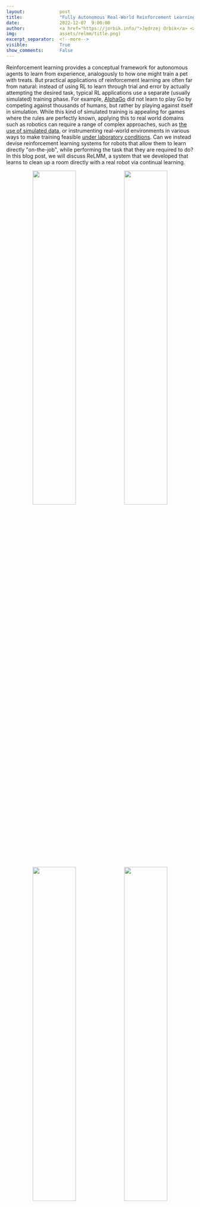 ```yaml
---
layout:             post
title:              "Fully Autonomous Real-World Reinforcement Learning with Applications to Mobile Manipulation"
date:               2022-12-07  9:00:00
author:             <a href="https://jorbik.info/">Jędrzej Orbik</a> <a href="https://charlesjsun.github.io/">Charles Sun</a> <a href="https://cdevin.github.io/">Coline Devin</a> <a href="https://www.fracturedplane.com/">Glen Berseth</a>
img:                assets/relmm/title.png)
excerpt_separator:  <!--more-->
visible:            True
show_comments:      False
---
```


<!-- twitter -->
<meta name="twitter:title" content="Fully Autonomous Real-World Reinforcement Learning with Applications to Mobile Manipulation">
<meta name="twitter:card" content="summary_large_image">
<meta name="twitter:image" content="assets/relmm/title.png">

<meta name="keywords" content="mobile manipulation, reinforcement learning, reset-free">
<meta name="description" content="The BAIR Blog">
<meta name="author" content="Jędrzej Orbik, Charles Sun, Coline Devin, Glen Berseth">

Reinforcement learning provides a conceptual framework for autonomous agents to learn from experience, analogously to how one might train a pet with treats. But practical applications of reinforcement learning are often far from natural: instead of using RL to learn through trial and error by actually attempting the desired task, typical RL applications use a separate (usually simulated) training phase. For example, [AlphaGo][1] did not learn to play Go by competing against thousands of humans, but rather by playing against itself in simulation. While this kind of simulated training is appealing for games where the rules are perfectly known, applying this to real world domains such as robotics can require a range of complex approaches, such as [the use of simulated data][2], or instrumenting real-world environments in various ways to make training feasible [under laboratory conditions][3]. Can we instead devise reinforcement learning systems for robots that allow them to learn directly "on-the-job", while performing the task that they are required to do? In this blog post, we will discuss ReLMM, a system that we developed that learns to clean up a room directly with a real robot via continual learning.

<p style="text-align:center;">
<img src="https://bair.berkeley.edu/static/blog/relmm/image8.gif" width="48%">
<img src="https://bair.berkeley.edu/static/blog/relmm/image12.gif" width="48%">
<img src="https://bair.berkeley.edu/static/blog/relmm/image3.gif" width="48%">
<img src="https://bair.berkeley.edu/static/blog/relmm/image2.gif" width="48%">
<br>
<i>We evaluate our method on different tasks that range in difficulty. The top-left task has uniform white blobs to pickup with no obstacles, while other rooms have objects of diverse shapes and colors, obstacles that increase navigation difficulty and obscure the objects and patterned rugs that make it difficult to see the objects against the ground.</i>
</p>

<!--more-->

To enable “on-the-job” training in the real world, the difficulty of collecting more experience is prohibitive. If we can make training in the real world easier, by making the data gathering process more autonomous without requiring human monitoring or intervention, we can further benefit from the simplicity of agents that learn from experience. In this work, we design an “on-the-job” mobile robot training system for cleaning by learning to grasp objects throughout different rooms.

# Lesson 1: The Benefits of Modular Policies for Robots.

People are not born one day and performing job interviews the next. There are many levels of tasks people learn before they apply for a job as we start with the easier ones and build on them. In ReLMM, we make use of this concept by allowing robots to train common-reusable skills, such as grasping, by first encouraging the robot to prioritize training these skills before learning later skills, such as navigation. Learning in this fashion has two advantages for robotics. The first advantage is that when an agent focuses on learning a skill, it is more efficient at collecting data around the local state distribution for that skill. 

<p style="text-align:center">
<img src="https://paper-attachments.dropbox.com/s_83E591F3A1845284BD9C821B585014F324FD4C8235A8F852083336A517D841CD_1670111861118_ablation-simulation.png"  width="50%">
<br>
</p>

That is shown in the figure above, where we evaluated the amount of prioritized grasping experience needed to result in efficient mobile manipulation training. The second advantage to a multi-level learning approach is that we can inspect the models trained for different tasks and ask them questions, such as, “can you grasp anything right now” which is helpful for navigation training that we describe next.

<p style="text-align:center;">
<img src="https://paper-attachments.dropbox.com/s_83E591F3A1845284BD9C821B585014F324FD4C8235A8F852083336A517D841CD_1670111861150_relable-pretrain-ablation.png"  width="50%">
<br>
</p>

Training this multi-level policy was not only more efficient than learning both skills at the same time but it allowed for the grasping controller to inform the navigation policy. Having a model that estimates the uncertainty in its grasp success (**Ours** above) can be used to improve navigation exploration by skipping areas without graspable objects, in contrast to **No Uncertainty Bonus** which does not use this information. The model can also be used to relabel data during training so that in the unlucky case when the grasping model was unsuccessful trying to grasp an object within its reach, the grasping policy can still provide some signal by indicating that an object was there but the grasping policy has not yet learned how to grasp it. Moreover, learning modular models has engineering benefits. Modular training allows for reusing skills that are easier to learn and can enable building intelligent systems one piece at a time. This is beneficial for many reasons, including safety evaluation and understanding.

# Lesson 2: Learning systems beat hand-coded systems, given time

<p style="text-align:center">
<img src="https://paper-attachments.dropbox.com/s_83E591F3A1845284BD9C821B585014F324FD4C8235A8F852083336A517D841CD_1670360016806_Real_scene.png" width="50%">
<br>
</p>

Many robotics tasks that we see today can be solved to varying levels of success using hand-engineered controllers. For our room cleaning task, we designed a hand-engineered controller that locates objects using image clustering and turns towards the nearest detected object at each step. This expertly designed controller performs very well on the visually salient balled socks and takes reasonable paths around the obstacles **but it can not learn an optimal path to collect the objects quickly, and it struggles with visually diverse rooms**. As shown in video 3 below, the scripted policy gets distracted by the white patterned carpet while trying to locate more white objects to grasp.

<p style="text-align:center;">
1) <img src="https://bair.berkeley.edu/static/blog/relmm/image5.gif" width="45%">
2) <img src="https://bair.berkeley.edu/static/blog/relmm/image6.gif" width="45%">
<br>
3) <img src="https://bair.berkeley.edu/static/blog/relmm/image1.gif" width="45%">
4) <img src="https://bair.berkeley.edu/static/blog/relmm/image9.png" width="45%">
<br>
<i>We show a comparison between (1) our policy at the beginning of training (2) our policy at the end of training (3) the scripted policy. In (4) we can see the robot's performance improve over time, and eventually exceed the scripted policy at quickly collecting the objects in the room.</i>
</p>

Given we can use experts to code this hand-engineered controller, what is the purpose of learning? An important limitation of hand-engineered controllers is that they are tuned for a particular task, for example, grasping white objects. When diverse objects are introduced, which differ in color and shape, the original tuning may no longer be optimal. Rather than requiring further hand-engineering, our learning-based method is able to adapt itself to various tasks by collecting its own experience.

However, the most important lesson is that even if the hand-engineered controller is capable, the learning agent eventually surpasses it given enough time. This learning process is itself autonomous and takes place while the robot is performing its job, making it comparatively inexpensive. This shows the capability of learning agents, which can also be thought of as working out a general way to perform an “expert manual tuning” process for any kind of task. Learning systems have the ability to create the entire control algorithm for the robot, and are not limited to tuning a few parameters in a script. The key step in this work allows these real-world learning systems to autonomously collect the data needed to enable the success of learning methods.

<i>This post is based on the paper “Fully Autonomous Real-World Reinforcement Learning with Applications to Mobile Manipulation”, presented at CoRL 2021. You can find more details in [our paper][4], on our [website][5] and the on the [video][6]. We provide [code][7] to reproduce our experiments. We thank Sergey Levine for his valuable feedback on this blog post.</i>

[1]:https://deepmind.com/research/case-studies/alphago-the-story-so-far
[2]:https://www.youtube.com/watch?v=XUW0cnvqbwM
[3]:https://bair.berkeley.edu/blog/2020/04/27/ingredients/
[4]:https://arxiv.org/abs/2107.13545
[5]:https://sites.google.com/view/relmm
[6]:https://drive.google.com/file/d/1BsqXvxv0ByGIXxGb3zBYBncL9pKaxWuX/view?usp=sharing
[7]:https://github.com/charlesjsun/ReLMM
